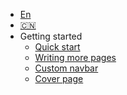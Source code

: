 <!-- 导航栏定义 -->
- [En](/)
- [:cn:](zh-CN)
- Getting started
  - [Quick start](quickstart.md)
  - [Writing more pages](more-pages.md)
  - [Custom navbar](custom-navbar.md)
  - [Cover page](cover.md)